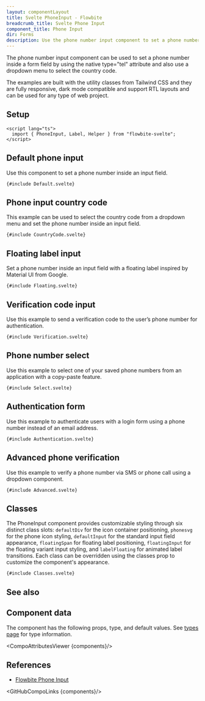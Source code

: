 ```yaml
---
layout: componentLayout
title: Svelte PhoneInput - Flowbite
breadcrumb_title: Svelte Phone Input
component_title: Phone Input
dir: Forms
description: Use the phone number input component to set a phone number inside a form field and use a dropdown menu to select the country code based on various styles, sizes and colors
---
```


<script lang="ts">
  import { TableProp, TableDefaultRow,  CompoAttributesViewer, GitHubCompoLinks, Seealso } from '../../utils'
  import { A } from '$lib'

  const components = 'PhoneInput'
  const relatedLinks = ['/docs/forms/input-field','/docs/forms/floating-label', '/docs/extend/tags' ]
</script>

The phone number input component can be used to set a phone number inside a form field by using the native type="tel" attribute and also use a dropdown menu to select the country code.

The examples are built with the utility classes from Tailwind CSS and they are fully responsive, dark mode compatible and support RTL layouts and can be used for any type of web project.

## Setup

```svelte example hideOutput
<script lang="ts">
  import { PhoneInput, Label, Helper } from "flowbite-svelte";
</script>
```

## Default phone input

Use this component to set a phone number inside an input field.

```svelte example
{#include Default.svelte}
```

## Phone input country code

This example can be used to select the country code from a dropdown menu and set the phone number inside an input field.

```svelte example class="h-64"
{#include CountryCode.svelte}
```

## Floating label input

Set a phone number inside an input field with a floating label inspired by Material UI from Google.

```svelte example
{#include Floating.svelte}
```

## Verification code input

Use this example to send a verification code to the user’s phone number for authentication.

```svelte example class="h-64"
{#include Verification.svelte}
```

## Phone number select

Use this example to select one of your saved phone numbers from an application with a copy-paste feature.

```svelte example
{#include Select.svelte}
```

## Authentication form

Use this example to authenticate users with a login form using a phone number instead of an email address.

```svelte example
{#include Authentication.svelte}
```

## Advanced phone verification

Use this example to verify a phone number via SMS or phone call using a dropdown component.

```svelte example class="h-64"
{#include Advanced.svelte}
```

## Classes

The PhoneInput component provides customizable styling through six distinct class slots: `defaultDiv` for the icon container positioning, `phonesvg` for the phone icon styling, `defaultInput` for the standard input field appearance, `floatingSpan` for floating label positioning, `floatingInput` for the floating variant input styling, and `labelFloating` for animated label transitions. Each class can be overridden using the classes prop to customize the component's appearance.

```svelte example hideScript
{#include Classes.svelte}
```

## See also

<Seealso links={relatedLinks} />

## Component data

The component has the following props, type, and default values. See [types page](/docs/pages/typescript) for type information.

<CompoAttributesViewer {components}/>

## References

- [Flowbite Phone Input](https://flowbite.com/docs/forms/phone-input/)

<GitHubCompoLinks {components}/>

